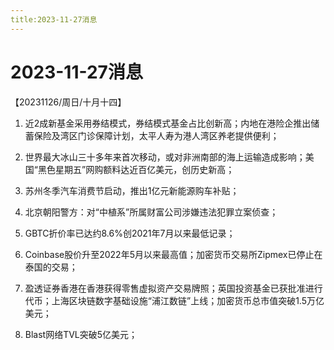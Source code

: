 ```yaml
---
title:2023-11-27消息
---
```

# 2023-11-27消息
【20231126/周日/十月十四】
1. 近2成新基金采用券结模式，券结模式基金占比创新高；内地在港险企推出储蓄保险及湾区门诊保障计划，太平人寿为港人湾区养老提供便利；

2. 世界最大冰山三十多年来首次移动，或对非洲南部的海上运输造成影响；美国“黑色星期五”网购额料达近百亿美元，创历史新高；

3. 苏州冬季汽车消费节启动，推出1亿元新能源购车补贴；

4. 北京朝阳警方：对“中植系”所属财富公司涉嫌违法犯罪立案侦查；

5. GBTC折价率已达约8.6%创2021年7月以来最低记录；

6. Coinbase股价升至2022年5月以来最高值；加密货币交易所Zipmex已停止在泰国的交易；

7. 盈透证券香港在香港获得零售虚拟资产交易牌照；英国投资基金已获批准进行代币；上海区块链数字基础设施“浦江数链”上线；加密货币总市值突破1.5万亿美元；

8. Blast网络TVL突破5亿美元；